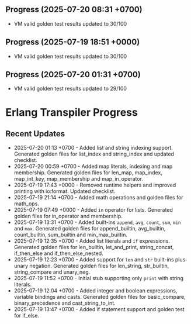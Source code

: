 ## Progress (2025-07-20 08:31 +0700)
- VM valid golden test results updated to 30/100

## Progress (2025-07-19 18:51 +0000)
- VM valid golden test results updated to 30/100

## Progress (2025-07-20 01:31 +0700)
- VM valid golden test results updated to 29/100

# Erlang Transpiler Progress

## Recent Updates
- 2025-07-20 01:13 +0700 - Added list and string indexing support. Generated golden files for list_index and string_index and updated checklist.
- 2025-07-20 00:59 +0700 - Added map literals, indexing and map membership. Generated golden files for len_map, map_index, map_int_key, map_membership and map_in_operator.
- 2025-07-19 17:43 +0000 - Removed runtime helpers and improved printing with io:format. Updated checklist.
- 2025-07-19 21:14 +0700 - Added math operations and golden files for math_ops.
- 2025-07-19 07:49 +0000 - Added `in` operator for lists. Generated golden files for in_operator and membership.
- 2025-07-19 13:31 +0700 - Added built-ins `append`, `avg`, `count`, `sum`, `min` and `max`. Generated golden files for append_builtin, avg_builtin, count_builtin, sum_builtin and min_max_builtin.
- 2025-07-19 12:35 +0700 - Added list literals and `if` expressions. Generated golden files for len_builtin, let_and_print, string_concat, if_then_else and if_then_else_nested.
- 2025-07-19 12:23 +0700 - Added support for `len` and `str` built-ins plus unary negation. Generated golden files for len_string, str_builtin, string_compare and unary_neg.
- 2025-07-19 11:52 +0700 - Initial stub supporting only `print` with string literals.
- 2025-07-19 12:04 +0700 - Added integer and boolean expressions, variable bindings and casts. Generated golden files for basic_compare, binary_precedence and cast_string_to_int.
- 2025-07-19 13:47 +0700 - Added if statement support and golden test for if_else.
